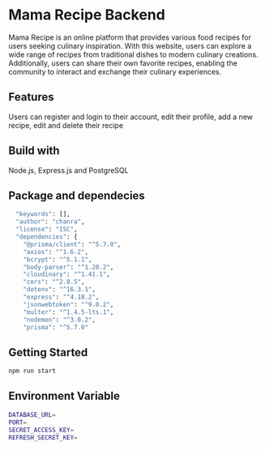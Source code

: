 # Mama Recipe Backend
Mama Recipe is an online platform that provides various food recipes for users seeking culinary inspiration. With this website, users can explore a wide range of recipes from traditional dishes to modern culinary creations. Additionally, users can share their own favorite recipes, enabling the community to interact and exchange their culinary experiences.

## Features
Users can register and login to their account, edit their profile, add a new recipe, edit and delete their recipe

## Build with 
Node.js, Express.js and PostgreSQL
## Package and dependecies
```bash
  "keywords": [],
  "author": "chanra",
  "license": "ISC",
  "dependencies": {
    "@prisma/client": "^5.7.0",
    "axios": "^1.6.2",
    "bcrypt": "^5.1.1",
    "body-parser": "^1.20.2",
    "cloudinary": "^1.41.1",
    "cors": "^2.8.5",
    "dotenv": "^16.3.1",
    "express": "^4.18.2",
    "jsonwebtoken": "^9.0.2",
    "multer": "^1.4.5-lts.1",
    "nodemon": "^3.0.2",
    "prisma": "^5.7.0"
```
## Getting Started
```bash
npm run start
```
## Environment Variable
```bash
DATABASE_URL=
PORT=
SECRET_ACCESS_KEY=
REFRESH_SECRET_KEY=
```

